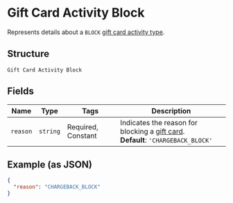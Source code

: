 
# Gift Card Activity Block

Represents details about a `BLOCK` [gift card activity type](../../doc/models/gift-card-activity-type.md).

## Structure

`Gift Card Activity Block`

## Fields

| Name | Type | Tags | Description |
|  --- | --- | --- | --- |
| `reason` | `string` | Required, Constant | Indicates the reason for blocking a [gift card](../../doc/models/gift-card.md).<br>**Default**: `'CHARGEBACK_BLOCK'` |

## Example (as JSON)

```json
{
  "reason": "CHARGEBACK_BLOCK"
}
```

